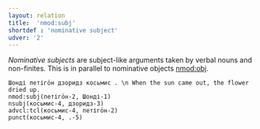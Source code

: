 ```yaml
---
layout: relation
title:  'nmod:subj'
shortdef : 'nominative subject'
udver: '2'
---
```


*Nominative subjects* are subject-like arguments taken by verbal nouns and non-finites. This
is in parallel to nominative objects [nmod:obj]().

~~~ sdparse
Шонді петігӧн дзоридз косьмис . \n When the sun came out, the flower dried up.
nmod:subj(петігӧн-2, Шонді-1)
nsubj(косьмис-4, дзоридз-3)
advcl:tcl(косьмис-4, петігӧн-2)
punct(косьмис-4, .-5)
~~~

<!-- Interlanguage links updated Po lis 14 15:35:33 CET 2022 -->
